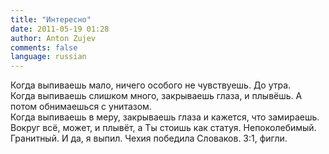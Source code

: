 ```yaml
---
title: "Интересно"
date: 2011-05-19 01:28
author: Anton Zujev
comments: false
language: russian
---
```


Когда выпиваешь мало, ничего особого не чувствуешь. До утра.  
Когда выпиваешь слишком много, закрываешь глаза, и плывёшь. А потом обнимаешься с унитазом.  
Когда выпиваешь в меру, закрываешь глаза и кажется, что замираешь. Вокруг всё, может, и плывёт, а Ты стоишь как статуя. Непоколебимый. Гранитный.
И да, я выпил. Чехия победила Словаков. 3:1, фигли.